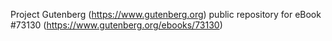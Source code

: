 Project Gutenberg (https://www.gutenberg.org) public repository
for eBook #73130 (https://www.gutenberg.org/ebooks/73130)
